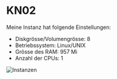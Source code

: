 # KN02

Meine Instanz hat folgende Einstellungen:

- Diskgrösse/Volumengrösse: 8
- Betriebssystem: Linux/UNIX
- Grösse des RAM: 957 Mi
- Anzahl der CPUs: 1

![Instanzen](URL_zum_Bild)
